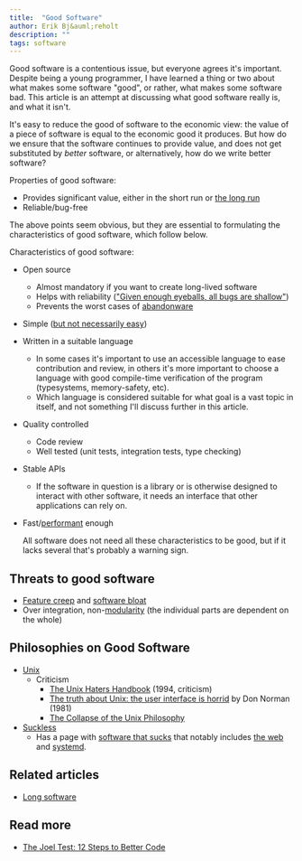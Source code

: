 ```yaml
---
title:  "Good Software"
author: Erik Bj&auml;reholt
description: ""
tags: software
---
```


<!--
Notes in evernote, note-id: 16d3f69d-e096-430e-b17f-e09447db1980
-->

Good software is a contentious issue, but everyone agrees it's important. Despite being a young programmer, I have learned a thing or two about what makes some software "good", or rather, what makes some software bad. This article is an attempt at discussing what good software really is, and what it isn't.

It's easy to reduce the good of software to the economic view: the value of a piece of software is equal to the economic good it produces. But how do we ensure that the software continues to provide value, and does not get substituted by *better* software, or alternatively, how do we write better software?


Properties of good software:

 - Provides significant value, either in the short run or [the long run](/wiki/long-software)
 - Reliable/bug-free


The above points seem obvious, but they are essential to formulating the characteristics of good software, which follow below.

Characteristics of good software:

 - Open source
   - Almost mandatory if you want to create long-lived software
   - Helps with reliability (["Given enough eyeballs, all bugs are shallow"](https://en.wikipedia.org/wiki/Linus's_Law))
   - Prevents the worst cases of [abandonware](https://en.wikipedia.org/wiki/Abandonware)
 - Simple ([but not necessarily easy](https://www.infoq.com/presentations/Simple-Made-Easy))
 - Written in a suitable language
   - In some cases it's important to use an accessible language to ease contribution and review, in others it's more important to choose a language with good compile-time verification of the program (typesystems, memory-safety, etc).
   - Which language is considered suitable for what goal is a vast topic in itself, and not something I'll discuss further in this article.
 - Quality controlled
   - Code review
   - Well tested (unit tests, integration tests, type checking)
 - Stable APIs
   - If the software in question is a library or is otherwise designed to interact with other software, it needs an interface that other applications can rely on.
 - Fast/[performant](https://stackoverflow.com/questions/2112743/what-does-performant-software-actually-mean) enough

     All software does not need all these characteristics to be good, but if it lacks several that's probably a warning sign.

## Threats to good software

 - [Feature creep](https://en.wikipedia.org/wiki/Feature_creep) and [software bloat](https://en.wikipedia.org/wiki/Software_bloat)
 - Over integration, non-[modularity](https://en.wikipedia.org/wiki/Modular_programming) (the individual parts are dependent on the whole)


## Philosophies on Good Software

 - [Unix](https://en.wikipedia.org/wiki/Unix_philosophy)
   - Criticism
      - [The Unix Haters Handbook](https://news.ycombinator.com/item?id=7726115) (1994, criticism)
      - [The truth about Unix: the user interface is horrid](https://news.ycombinator.com/item?id=9558455) by Don Norman (1981)
      - [The Collapse of the Unix Philosophy](https://news.ycombinator.com/item?id=13777077)
 - [Suckless](http://suckless.org/philosophy)
   - Has a page with [software that sucks](http://suckless.org/sucks/) that notably includes [the web](http://suckless.org/sucks/web) and [systemd](http://suckless.org/sucks/systemd).

## Related articles

 - [Long software](/wiki/long-software)

## Read more

 - [The Joel Test: 12 Steps to Better Code](https://www.joelonsoftware.com/2000/08/09/the-joel-test-12-steps-to-better-code/)
